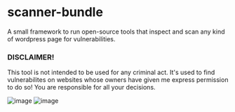 # scanner-bundle
A small framework to run open-source tools that inspect and scan any kind of wordpress page for vulnerabilities.  

### DISCLAIMER!
This tool is not intended to be used for any criminal act. It's used to find vulnerabilites on websites whose owners have given me express permission to do so! You are responsible for all your decisions.

![image](https://user-images.githubusercontent.com/66866223/197336455-a9c2df49-0c52-4ce9-ae93-5886c10df22e.png)
![image](https://user-images.githubusercontent.com/66866223/196049678-d067ef33-8668-4315-a699-932c35cb083c.png)
